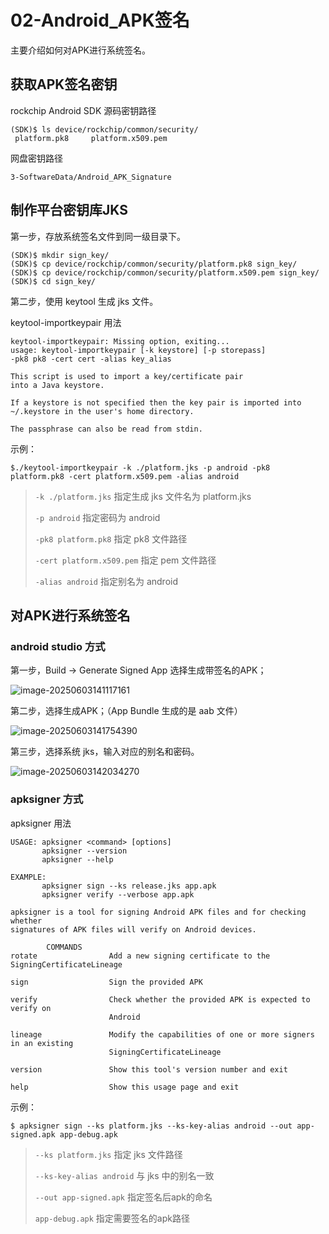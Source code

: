 # 02-Android_APK签名

主要介绍如何对APK进行系统签名。



## 获取APK签名密钥

rockchip Android SDK 源码密钥路径

```
(SDK)$ ls device/rockchip/common/security/
 platform.pk8     platform.x509.pem  
```

网盘密钥路径

```
3-SoftwareData/Android_APK_Signature
```



## 制作平台密钥库JKS

第一步，存放系统签名文件到同一级目录下。

```
(SDK)$ mkdir sign_key/
(SDK)$ cp device/rockchip/common/security/platform.pk8 sign_key/
(SDK)$ cp device/rockchip/common/security/platform.x509.pem sign_key/
(SDK)$ cd sign_key/
```



第二步，使用 keytool 生成 jks 文件。

keytool-importkeypair 用法

```
keytool-importkeypair: Missing option, exiting...
usage: keytool-importkeypair [-k keystore] [-p storepass]
-pk8 pk8 -cert cert -alias key_alias

This script is used to import a key/certificate pair
into a Java keystore.

If a keystore is not specified then the key pair is imported into
~/.keystore in the user's home directory.

The passphrase can also be read from stdin.
```

示例：

```
$./keytool-importkeypair -k ./platform.jks -p android -pk8 platform.pk8 -cert platform.x509.pem -alias android
```

>  `-k ./platform.jks` 指定生成 jks 文件名为 platform.jks
>
> `-p android`  指定密码为 android
>
> `-pk8 platform.pk8` 指定 pk8 文件路径
>
> `-cert platform.x509.pem` 指定 pem 文件路径
>
> `-alias android` 指定别名为 android



## 对APK进行系统签名

### android studio 方式

第一步，Build ->  Generate Signed App 选择生成带签名的APK；

![image-20250603141117161](http://tanzhtanzh.oss-cn-shenzhen.aliyuncs.com/img/image-20250603141117161.png)

第二步，选择生成APK；（App Bundle 生成的是 aab 文件）

![image-20250603141754390](http://tanzhtanzh.oss-cn-shenzhen.aliyuncs.com/img/image-20250603141754390.png)

第三步，选择系统 jks，输入对应的别名和密码。

![image-20250603142034270](http://tanzhtanzh.oss-cn-shenzhen.aliyuncs.com/img/image-20250603142034270.png)

### apksigner 方式

apksigner 用法

```
USAGE: apksigner <command> [options]
       apksigner --version
       apksigner --help

EXAMPLE:
       apksigner sign --ks release.jks app.apk
       apksigner verify --verbose app.apk

apksigner is a tool for signing Android APK files and for checking whether
signatures of APK files will verify on Android devices.

        COMMANDS
rotate                Add a new signing certificate to the SigningCertificateLineage

sign                  Sign the provided APK

verify                Check whether the provided APK is expected to verify on
                      Android
                      
lineage               Modify the capabilities of one or more signers in an existing
                      SigningCertificateLineage
                      
version               Show this tool's version number and exit

help                  Show this usage page and exit
```

示例：

```
$ apksigner sign --ks platform.jks --ks-key-alias android --out app-signed.apk app-debug.apk 
```

>  `--ks platform.jks` 指定 jks 文件路径
>
> `--ks-key-alias android`  与 jks 中的别名一致
>
> `--out app-signed.apk` 指定签名后apk的命名
>
> `app-debug.apk` 指定需要签名的apk路径

